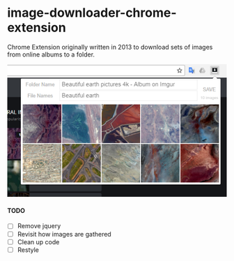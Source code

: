 # image-downloader-chrome-extension
Chrome Extension originally written in 2013 to download sets of images from online albums to a folder.

![Popup Example](./docs/example.png)

#### TODO
- [ ] Remove jquery
- [ ] Revisit how images are gathered
- [ ] Clean up code
- [ ] Restyle

